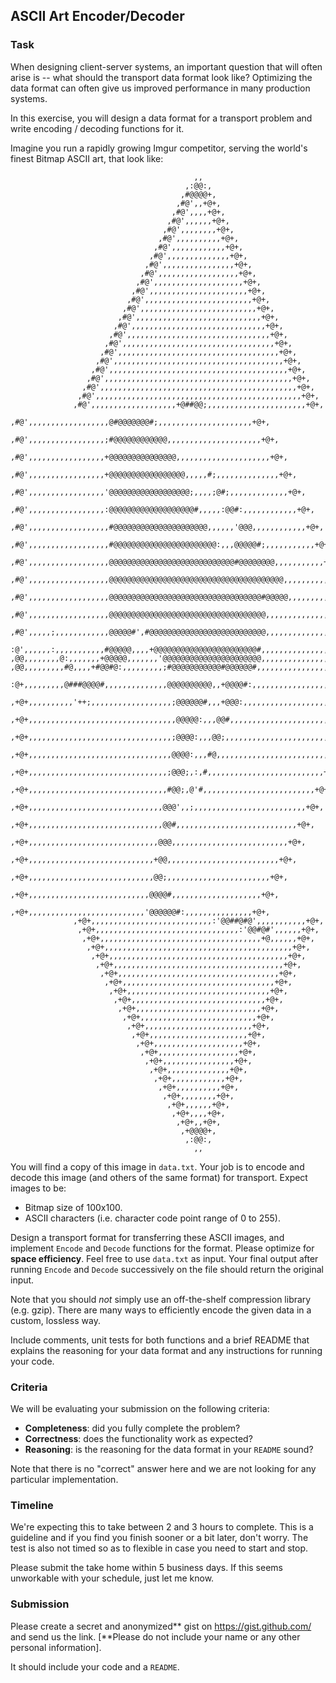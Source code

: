 ## ASCII Art Encoder/Decoder

### Task

When designing client-server systems, an important question that will often
arise is -- what should the transport data format look like? Optimizing the data
format can often give us improved performance in many production systems.

In this exercise, you will design a data format for a transport problem and
write encoding / decoding functions for it.

Imagine you run a rapidly growing Imgur competitor, serving the world's finest
Bitmap ASCII art, that look like:

```
                                         ,,
                                       ,:@@:,
                                      ,#@@@@+,
                                     ,#@',,+@+,
                                    ,#@',,,,+@+,
                                   ,#@',,,,,,+@+,
                                  ,#@',,,,,,,,+@+,
                                 ,#@',,,,,,,,,,+@+,
                                ,#@',,,,,,,,,,,,+@+,
                               ,#@',,,,,,,,,,,,,,+@+,
                              ,#@',,,,,,,,,,,,,,,,+@+,
                             ,#@',,,,,,,,,,,,,,,,,,+@+,
                            ,#@',,,,,,,,,,,,,,,,,,,,+@+,
                           ,#@',,,,,,,,,,,,,,,,,,,,,,+@+,
                          ,#@',,,,,,,,,,,,,,,,,,,,,,,,+@+,
                         ,#@',,,,,,,,,,,,,,,,,,,,,,,,,,+@+,
                        ,#@',,,,,,,,,,,,,,,,,,,,,,,,,,,,+@+,
                       ,#@',,,,,,,,,,,,,,,,,,,,,,,,,,,,,,+@+,
                      ,#@',,,,,,,,,,,,,,,,,,,,,,,,,,,,,,,,+@+,
                     ,#@',,,,,,,,,,,,,,,,,,,,,,,,,,,,,,,,,,+@+,
                    ,#@',,,,,,,,,,,,,,,,,,,,,,,,,,,,,,,,,,,,+@+,
                   ,#@',,,,,,,,,,,,,,,,,,,,,,,,,,,,,,,,,,,,,,+@+,
                  ,#@',,,,,,,,,,,,,,,,,,,,,,,,,,,,,,,,,,,,,,,,+@+,
                 ,#@',,,,,,,,,,,,,,,,,,,,,,,,,,,,,,,,,,,,,,,,,,+@+,
                ,#@',,,,,,,,,,,,,,,,,,,,,,,,,,,,,,,,,,,,,,,,,,,,+@+,
               ,#@',,,,,,,,,,,,,,,,,,,,,,,,,,,,,,,,,,,,,,,,,,,,,,+@+,
              ,#@',,,,,,,,,,,,,,,,,,,+@##@@;,,,,,,,,,,,,,,,,,,,,,,+@+,
             ,#@',,,,,,,,,,,,,,,,,,@#@@@@@@@#;,,,,,,,,,,,,,,,,,,,,,+@+,
            ,#@',,,,,,,,,,,,,,,,,;#@@@@@@@@@@@@,,,,,,,,,,,,,,,,,,,,,+@+,
           ,#@',,,,,,,,,,,,,,,,,+@@@@@@@@@@@@@@@,,,,,,,,,,,,,,,,,,,,,+@+,
          ,#@',,,,,,,,,,,,,,,,,+@@@@@@@@@@@@@@@@@,,,,,#;,,,,,,,,,,,,,,+@+,
         ,#@',,,,,,,,,,,,,,,,,'@@@@@@@@@@@@@@@@@@;,,,,;@#;,,,,,,,,,,,,,+@+,
        ,#@',,,,,,,,,,,,,,,,,:@@@@@@@@@@@@@@@@@@@#,,,,,:@@#:,,,,,,,,,,,,+@+,
       ,#@',,,,,,,,,,,,,,,,,,#@@@@@@@@@@@@@@@@@@@@@,,,,,,'@@@,,,,,,,,,,,,+@+,
      ,#@',,,,,,,,,,,,,,,,,,#@@@@@@@@@@@@@@@@@@@@@@@:,,,@@@@@#;,,,,,,,,,,,+@+,
     ,#@',,,,,,,,,,,,,,,,,,@@@@@@@@@@@@@@@@@@@@@@@@@@@@#@@@@@@@@,,,,,,,,,,,+@+,
    ,#@',,,,,,,,,,,,,,,,,,@@@@@@@@@@@@@@@@@@@@@@@@@@@@@@@@@@@@@@@,,,,,,,,,,,+@+,
   ,#@',,,,,,,,,,,,,,,,,,@@@@@@@@@@@@@@@@@@@@@@@@@@@@@@@@@@#@@@@@,,,,,,,,,,,,+@+,
  ,#@',,,,,,,,,,,,,,,,,,@@@@@@@@@@@@@@@@@@@@@@@@@@@@@@@@@@@,,,,,,,,,,,,,,,,,,,+@+,
 ,#@',,,,,;,,,,,,,,,,,,@@@@@#',#@@@@@@@@@@@@@@@@@@@@@@@@@@,,,,,,,,,,,,,,,,,,,,,+@+,
 :@',,,,,,:,,,,,,,,,,,#@@@@@,,,,+@@@@@@@@@@@@@@@@@@@@@@@#,,,,,,,,,,,,,,,,,,,,,,,+@:
,@@,,,,,,,,@:,,,,,,,+@@@@@,,,,,,,'@@@@@@@@@@@@@@@@@@@@@@,,,,,,,,,,,,,,,,,,,,,,,,,@@,
,@@,,,,,,,,,#@,,,,+#@@#@:,,,,,,,,,;#@@@@@@@@@@@#@@@@@@#,,,,,,,,,,,,,,,,,,,,,,,,,,@@,
 :@+,,,,,,,,,@###@@@@#,,,,,,,,,,,,,,@@@@@@@@@@,,+@@@@#:,,,,,,,,,,,,,,,,,,,,,,,,,+@:
 ,+@+,,,,,,,,,,'++;,,,,,,,,,,,,,,,,,,;@@@@@@#,,,+@@@:,,,,,,,,,,,,,,,,,,,,,,,,,,+@+,
  ,+@+,,,,,,,,,,,,,,,,,,,,,,,,,,,,,,,,,@@@@@:,,,@@#,,,,,,,,,,,,,,,,,,,,,,,,,,,+@+,
   ,+@+,,,,,,,,,,,,,,,,,,,,,,,,,,,,,,,,;@@@@:,,,@@;,,,,,,,,,,,,,,,,,,,,,,,,,,+@+,
    ,+@+,,,,,,,,,,,,,,,,,,,,,,,,,,,,,,,,@@@@:,,,#@,,,,,,,,,,,,,,,,,,,,,,,,,,+@+,
     ,+@+,,,,,,,,,,,,,,,,,,,,,,,,,,,,,,,;@@@;,:,#,,,,,,,,,,,,,,,,,,,,,,,,,,+@+,
      ,+@+,,,,,,,,,,,,,,,,,,,,,,,,,,,,,,,#@@;,@'#,,,,,,,,,,,,,,,,,,,,,,,,,+@+,
       ,+@+,,,,,,,,,,,,,,,,,,,,,,,,,,,,,,@@@',,;,,,,,,,,,,,,,,,,,,,,,,,,,+@+,
        ,+@+,,,,,,,,,,,,,,,,,,,,,,,,,,,,,,@@#,,,,,,,,,,,,,,,,,,,,,,,,,,,+@+,
         ,+@+,,,,,,,,,,,,,,,,,,,,,,,,,,,,,@@@,,,,,,,,,,,,,,,,,,,,,,,,,,+@+,
          ,+@+,,,,,,,,,,,,,,,,,,,,,,,,,,,,+@@,,,,,,,,,,,,,,,,,,,,,,,,,+@+,
           ,+@+,,,,,,,,,,,,,,,,,,,,,,,,,,,,@@;,,,,,,,,,,,,,,,,,,,,,,,+@+,
            ,+@+,,,,,,,,,,,,,,,,,,,,,,,,,,,@@@@#,,,,,,,,,,,,,,,,,,,,+@+,
             ,+@+,,,,,,,,,,,,,,,,,,,,,,,,,,'@@@@@@#:,,,,,,,,,,,,,,,+@+,
              ,+@+,,,,,,,,,,,,,,,,,,,,,,,,,,,:'@@##@#@',,,,,,,,,,,+@+,
               ,+@+,,,,,,,,,,,,,,,,,,,,,,,,,,,,,,,,:'@@#@#',,,,,,+@+,
                ,+@+,,,,,,,,,,,,,,,,,,,,,,,,,,,,,,,,,,,,+@,,,,,,+@+,
                 ,+@+,,,,,,,,,,,,,,,,,,,,,,,,,,,,,,,,,,,,,,,,,,+@+,
                  ,+@+,,,,,,,,,,,,,,,,,,,,,,,,,,,,,,,,,,,,,,,,+@+,
                   ,+@+,,,,,,,,,,,,,,,,,,,,,,,,,,,,,,,,,,,,,,+@+,
                    ,+@+,,,,,,,,,,,,,,,,,,,,,,,,,,,,,,,,,,,,+@+,
                     ,+@+,,,,,,,,,,,,,,,,,,,,,,,,,,,,,,,,,,+@+,
                      ,+@+,,,,,,,,,,,,,,,,,,,,,,,,,,,,,,,,+@+,
                       ,+@+,,,,,,,,,,,,,,,,,,,,,,,,,,,,,,+@+,
                        ,+@+,,,,,,,,,,,,,,,,,,,,,,,,,,,,+@+,
                         ,+@+,,,,,,,,,,,,,,,,,,,,,,,,,,+@+,
                          ,+@+,,,,,,,,,,,,,,,,,,,,,,,,+@+,
                           ,+@+,,,,,,,,,,,,,,,,,,,,,,+@+,
                            ,+@+,,,,,,,,,,,,,,,,,,,,+@+,
                             ,+@+,,,,,,,,,,,,,,,,,,+@+,
                              ,+@+,,,,,,,,,,,,,,,,+@+,
                               ,+@+,,,,,,,,,,,,,,+@+,
                                ,+@+,,,,,,,,,,,,+@+,
                                 ,+@+,,,,,,,,,,+@+,
                                  ,+@+,,,,,,,,+@+,
                                   ,+@+,,,,,,+@+,
                                    ,+@+,,,,+@+,
                                     ,+@+,,+@+,
                                      ,+@@@@+,
                                       ,:@@:,
                                         ,,
```

You will find a copy of this image in `data.txt`. Your job is to encode and
decode this image (and others of the same format) for transport. Expect images
to be:

- Bitmap size of 100x100.
- ASCII characters (i.e. character code point range of 0 to 255).

Design a transport format for transferring these ASCII images, and implement
`Encode` and `Decode` functions for the format. Please optimize for **space
efficiency**. Feel free to use `data.txt` as input. Your final output after
running `Encode` and `Decode` successively on the file should return the
original input.

Note that you should *not* simply use an off-the-shelf compression library (e.g.
gzip). There are many ways to efficiently encode the given data in a custom,
lossless way.

Include comments, unit tests for both functions and a brief README that explains the reasoning for your data format and any instructions for running your code.

### Criteria

We will be evaluating your submission on the following criteria: 

  - **Completeness**: did you fully complete the problem?
  - **Correctness**: does the functionality work as expected?
  - **Reasoning**: is the reasoning for the data format in your `README` sound?

Note that there is no "correct" answer here and we are not looking for any particular implementation.

### Timeline

We're expecting this to take between 2 and 3 hours to complete. This is a guideline and if you find you finish sooner or a bit later, don't worry. The test is also not timed so as to flexible in case you need to start and stop. 

Please submit the take home within 5 business days. If this seems unworkable with your schedule, just let me know.

### Submission

Please create a secret and anonymized** gist on https://gist.github.com/ and send us the link. [**Please do not include your name or any other personal information].

It should include your code and a `README`.

